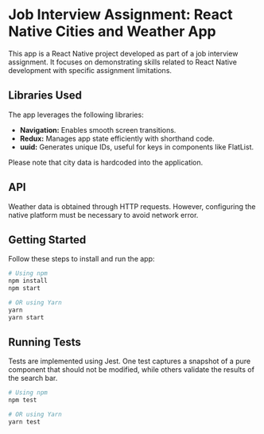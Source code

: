# Job Interview Assignment: React Native Cities and Weather App

This app is a React Native project developed as part of a job interview assignment. It focuses on demonstrating skills related to React Native development with specific assignment limitations.

## Libraries Used

The app leverages the following libraries:

- **Navigation:** Enables smooth screen transitions.
- **Redux:** Manages app state efficiently with shorthand code.
- **uuid:** Generates unique IDs, useful for keys in components like FlatList.

Please note that city data is hardcoded into the application.

## API

Weather data is obtained through HTTP requests. However, configuring the native platform must be necessary to avoid network error.

## Getting Started

Follow these steps to install and run the app:

```bash
# Using npm
npm install
npm start

# OR using Yarn
yarn
yarn start
```

## Running Tests

Tests are implemented using Jest. One test captures a snapshot of a pure component that should not be modified, while others validate the results of the search bar.

```bash
# Using npm
npm test

# OR using Yarn
yarn test
```
